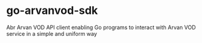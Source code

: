 # go-arvanvod-sdk
 Abr Arvan VOD API client enabling Go programs to interact with Arvan VOD service in a simple and uniform way
